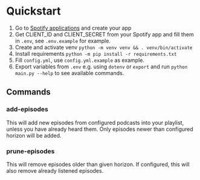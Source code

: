 # Quickstart
1. Go to [Spotify applications](https://developer.spotify.com/dashboard/applications) and create your app
2. Get CLIENT_ID and CLIENT_SECRET from your Spotify app and fill them in `.env`, see `.env.example` for example.
3. Create and activate venv `python -m venv venv && . venv/bin/activate`
4. Install requirements `python -m pip install -r requirements.txt`
5. Fill `config.yml`, use `config.yml.example` as example.
6. Export variables from `.env` e.g. using `dotenv` or `export` and run `python main.py --help` to see available commands.

## Commands
### add-episodes
This will add new episodes from configured podcasts into your playlist, unless you have already heard them. Only episodes newer than configured horizon will be added.

### prune-episodes
This will remove episodes older than given horizon. If configured, this will also remove already listened episodes.